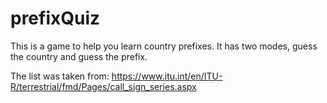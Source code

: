 # prefixQuiz

This is a game to help you learn country prefixes.
It has two modes, guess the country and guess the prefix.

The list was taken from: https://www.itu.int/en/ITU-R/terrestrial/fmd/Pages/call_sign_series.aspx
